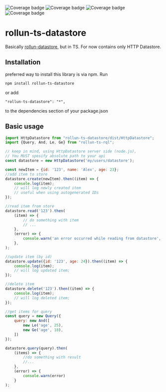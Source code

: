 ![Coverage badge](https://img.shields.io/badge/Coverage%20Statements-76.26%25-orange.svg)
![Coverage badge](https://img.shields.io/badge/Coverage%20Lines-85.01%25-green.svg)
![Coverage badge](https://img.shields.io/badge/Coverage%20Functions-77.84%25-orange.svg)
![Coverage badge](https://img.shields.io/badge/Coverage%20Branches-52.75%25-red.svg)


# rollun-ts-datastore
Basically [rollun-datastore](https://github.com/rollun-com/rollun-datastore),
but in TS. For now contains only HTTP Datastore.

## Installation
preferred way to install this library is via npm. Run
```
npm install rollun-ts-datastore
```
or add
```
"rollun-ts-datastore": "*",
```
to the dependencies section of your package.json
## Basic usage
```js
import HttpDatastore from "rollun-ts-datastore/dist/HttpDatastore";
import {Query, And, Le, Ge} from "rollun-ts-rql";

// keep in mind, using HttpDatastore server side (node.js), 
// You MUST spesify absolute path to your api
const datastore = new HttpDatastore('my/users/datastore');

const newItem = {id: '123', name: 'Alex', age: 23};
//add item to store
datastore.create(newItem).then((item) => {
    console.log(item);
    // will log newly created item
    // useful when using autogenerated IDs
});

//read item from store
datastore.read('123').then(
    (item) => {
        // do something with item
        // ...
    },
    (error) => {
        console.warn('an error occurred while reading from datastore', error)
    },
);

//update item (by id)
datastore.update({id: '123', age: 24}).then((item) => {
    console.log(item);
    // will log updated item;
});

//delete item
datastore.delete('123').then((item) => {
    console.log(item);
    // will log deleted item;
});

//get items for query
const query = new Query({
    query: new And([
        new Le('age', 25),
        new Ge('age', 18),
    ])
});

datastore.query(query).then(
    (items) => {
        //do something with result
        //...
    },
    (error) => {
        console.warn(error)
    }
);
```
